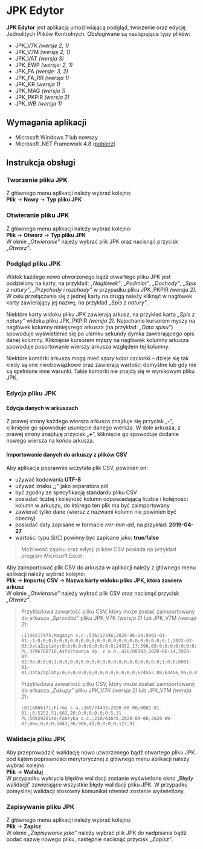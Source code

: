 # JPK Edytor
**JPK Edytor** jest aplikacją umożliwiającą podgląd, tworzenie oraz edycję Jednolitych Plików Kontrolnych.
Obsługiwane są następujące typy plików:
 - JPK_V7K *(wersje 2, 1)*
 - JPK_V7M *(wersje 2, 1)*
 - JPK_VAT *(wersja 3)*
 - JPK_EWP *(wersje: 2, 1)*
 - JPK_FA *(wersje: 3, 2)*
 - JPK_FA_RR *(wersja 1)*
 - JPK_KR *(wersja 1)*
 - JPK_MAG *(wersja 1)*
 - JPK_PKPiR *(wersja 2)*
 - JPK_WB *(wersja 1)*

## Wymagania aplikacji
 - Microsoft Windows 7 lub nowszy
 - Microsoft .NET Framework 4.8 ([pobierz](https://dotnet.microsoft.com/en-us/download/dotnet-framework/net48))

## Instrukcja obsługi

### Tworzenie pliku JPK
Z głównego menu aplikacji należy wybrać kolejno:\
**Plik** &rightarrow; **Nowy** &rightarrow; **Typ pliku JPK**

### Otwieranie pliku JPK
Z głównego menu aplikacji należy wybrać kolejno:\
**Plik** &rightarrow; **Otwórz** &rightarrow; **Typ pliku JPK**\
W oknie *„Otwieranie”* najeży wybrać plik JPK oraz nacisnąć przycisk *„Otwórz”*.

### Podgląd pliku JPK
Widok każdego nowo utworzonego bądź otwartego pliku JPK jest podzielony na karty, na przykład: *„Nagłówek”*, *„Podmiot”*, *„Dochody”*, *„Spis z natury”*, *„Przychody i rozchody”* w przypadku pliku JPK_PKPIR *(wersja 2)*. W celu przełączenia się z jednej karty na drugą należy kliknąć w nagłówek karty zawierający jej nazwę, na przykład *„Spis z natury”*.

Niektóre karty widoku pliku JPK zawierają arkusz, na przykład karta *„Spis z natury”* widoku pliku JPK_PKPIR *(wersja 2)*. Najechanie kursorem myszy na nagłówek kolumny niniejszego arkusza (na przykład: *„Data spisu”*) spowoduje wyświetlenie się po ułamku sekundy dymka zawierającego opis danej kolumny. Kliknięcie kursorem myszy na nagłówek kolumny arkusza spowoduje posortowanie wierszy arkusza względem tej kolumny.

Niektóre komórki arkusza mogą mieć *szary* kolor czcionki – dzieje się tak kiedy są one nieobowiązkowe oraz zawierają wartości domyślne lub gdy nie są spełnione inne warunki. Takie komórki nie znajdą się w wynikowym pliku JPK.

### Edycja pliku JPK

#### Edycja danych w arkuszach
Z prawej strony każdego wiersza arkusza znajduje się przycisk „**-**”, kliknięcie go spowoduje usunięcie danego wiersza. W dole arkusza, z prawej strony znajduję przycisk „**+**”, kliknięcie go spowoduje dodanie nowego wiersza na końcu arkusza.

#### Importowanie danych do arkuszy z plików CSV
Aby aplikacja poprawnie wczytała plik CSV, powinien on:
 - używać kodowania **UTF-8**
 - używać znaku „**;**” jako separatora pól
 - być zgodny ze specyfikacją standardu pliku CSV
 - posiadać liczbę i kolejność kolumn odpowiadającą liczbie i kolejności kolumn w arkuszu, do którego ten plik ma być zaimportowany
 - zawierać tylko dane (wiersz z nazwami kolumn nie powinien być obecny)
 - posiadać daty zapisane w formacie *rrrr-mm-dd*, na przykład: **2019-04-27**
 - wartości typu &#9746;/&#9744; powinny być zapisane jako: **true**/**false**
> Możliwość zapisu oraz edycji plików CSV posiada na przykład program Microsoft Excel.

Aby zaimportować plik CSV do arkusza w aplikacji należy z głównego menu aplikacji należy wybrać kolejno:\
**Plik** &rightarrow; **Importuj CSV** &rightarrow; **Nazwa karty widoku pliku JPK, która zawiera arkusz**\
W oknie *„Otwieranie”* najeży wybrać plik CSV oraz nacisnąć przycisk *„Otwórz”*.

> Przykładowa zawartość pliku CSV, który może zostać zaimportowany do arkusza „*Sprzedaż*” pliku JPK_V7K *(wersja 2)* lub JPK_V7M *(wersja 2)*:
> 
>     ;1190217475;Magazyn s.c.;536/22346;2020-06-14;0001-01-01;;1;0;0;0;0;0;0;0;0;0;0;0;0;0;0;0;0;0;0;0;0;0;0;0;0;1;2022-02-03;DataZaplaty;0;0;0;0;0;0;0;0;0;0;24352,17;596,09;0;0;0;0;0;0;0;0;0;0;0;0;0;0;0;8,01
>     PL;3796700710;Asfaltownia sp. z o.o.;426/88343;2020-06-14;2020-07-02;Ro;0;0;0;1;0;0;0;0;0;0;0;0;0;0;0;0;0;0;0;0;0;0;0;1;0;0;0001-01-01;DataZaplaty;0;0;0;0;0;0;0;0;0;0;0;0;0;0;624562,08;63456,95;0;0;0;0;0;0;0;0;0;0;0;1230,55
> Przykładowa zawartość pliku CSV, który może zostać zaimportowany do arkusza „*Zakupy*” pliku JPK_V7K *(wersja 2)* lub JPK_V7M *(wersja 2)*:
> 
>     ;8114066171;Firma s.a.;345/74433;2020-08-06;0001-01-01;;0;5252,51;662,20;0;0;0;0;0;0;5,31
>     PL;5692926146;Fabryka s.c.;216/63645;2020-09-06;2020-09-07;Wew;0;0;0;5843,36;986,49;0;0;0;0;127,91

### Walidacja pliku JPK
Aby przeprowadzić walidację nowo utworzonego bądź otwartego pliku JPK pod kątem poprawności merytorycznej z głównego menu aplikacji należy wybrać kolejno:\
**Plik** &rightarrow; **Waliduj**\
W przypadku wykrycia błędów walidacji zostanie wyświetlone okno „Błędy walidacji” zawierające wszystkie błędy walidacji pliku JPK.
W przypadku pomyślnej walidacji stosowny komunikat również zostanie wyświetlony.

### Zapisywanie pliku JPK
Z głównego menu aplikacji należy wybrać kolejno:\
**Plik** &rightarrow; **Zapisz**\
W oknie *„Zapisywanie jako”* należy wybrać plik JPK do nadpisania bądź podać nazwę nowego pliku, następnie nacisnąć przycisk *„Zapisz”*.
